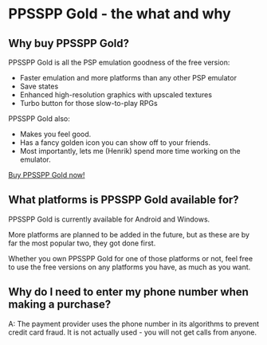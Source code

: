 # PPSSPP Gold - the what and why

## Why buy PPSSPP Gold?

PPSSPP Gold is all the PSP emulation goodness of the free version:

* Faster emulation and more platforms than any other PSP emulator
* Save states
* Enhanced high-resolution graphics with upscaled textures
* Turbo button for those slow-to-play RPGs

PPSSPP Gold also:

* Makes you feel good.
* Has a fancy golden icon you can show off to your friends.
* Most importantly, lets me (Henrik) spend more time working on the emulator.

[Buy PPSSPP Gold now!](/buygold)

<a name="platforms"></a>

## What platforms is PPSSPP Gold available for?

PPSSPP Gold is currently available for Android and Windows.

More platforms are planned to be added in the future, but as these are by far the most popular two, they got done first.

Whether you own PPSSPP Gold for one of those platforms or not, feel free to use the free versions on any platforms you have, as much as you want.

## Why do I need to enter my phone number when making a purchase?

A: The payment provider uses the phone number in its algorithms to prevent credit card fraud. It is not actually used - you will not get calls from anyone.
